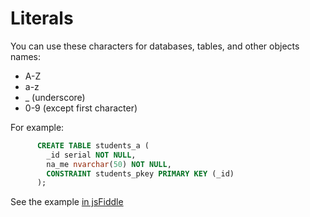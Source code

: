 # Literals

You can use these characters for databases, tables, and other objects names:
* A-Z
* a-z
* _ (underscore)
* 0-9 (except first character)

For example:
```sql
      CREATE TABLE students_a (
        _id serial NOT NULL,
        na_me nvarchar(50) NOT NULL,
        CONSTRAINT students_pkey PRIMARY KEY (_id)
      );
```
See the example [in jsFiddle](http://jsfiddle.net/4s36sb64/)